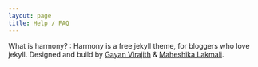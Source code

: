 ```yaml
---
layout: page
title: Help / FAQ
---
```


What is harmony?
: Harmony is a free jekyll theme, for bloggers who love jekyll. Designed and build by [Gayan Virajith](http://gayanvirajith.github.io) & [Maheshika Lakmali](http://maheshikalakmali.github.io). 

